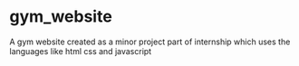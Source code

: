 # gym_website
A gym website created as a minor project part of internship which uses the languages like html css and javascript
